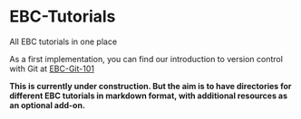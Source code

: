 # EBC-Tutorials
All EBC tutorials in one place

As a first implementation, you can find our introduction to version control with Git at [EBC-Git-101](https://github.com/RWTH-EBC/EBC-Tutorials/tree/master/EBC-Git-101)

**This is currently under construction. But the aim is to have directories for different EBC tutorials in markdown format, with additional resources as an optional add-on.**
